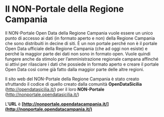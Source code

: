 # Il NON-Portale della Regione Campania
Il NON-Portale Open Data della Regione Campania vuole essere un unico punto di accesso ai dati (in formato aperto e non) della Regione Campania che sono distribuiti in decine di siti.
È un non portale perché non è il portale Open Data ufficiale della Regione Campania (che ad oggi non esiste) e perché la maggior parte dei dati non sono in formato open. Vuole quindi fungere anche da stimolo per l’amministrazione regionale campana affinché si attivi per rilasciare i dati che possiede in formato aperto e creare il portale Open Data così come già fatto dalla maggior parte delle altre regioni.

Il sito web del NON-Portale della Regione Campania è stato creato sfruttando il codice di quello creato dalla comunità **OpenDataSicilia** (http://opendatasicilia.it/) per il loro **NON-Portale** (http://nonportale.opendatasicilia.it/) 

L'**URL** è **[http://nonportale.opendatacampania.it/](http://nonportale.opendatacampania.it/)**

